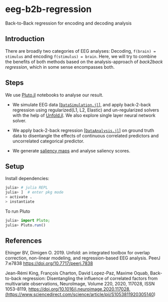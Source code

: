 # eeg-b2b-regression

Back-to-Back regression for encoding and decoding analysis

## Introduction

There are broadly two categories of EEG analyses: Decoding, `f(brain) = stimulus` and encoding `f(stimulus) = brain`. Here, we will try to combine the benefits of both methods based on the analysis-approach of *back2back regression*, which in some sense encompasses both.

## Steps

We use [Pluto.jl](https://github.com/fonsp/Pluto.jl) notebooks to analyse our result.

- We simulate EEG data [[`DataSimulation.jl`]](./DataSimulation.jl), and apply back-2-back regression using regularized(L1, L2, Elastic) and un-regularized solvers with the help of [Unfold.jl](https://github.com/unfoldtoolbox/unfold.jl). We also explore single layer neural network solver.

- We apply back-2-back regression [[`DataAnalysis.jl`]](./DataAnalysis.jl) on ground truth data to disentangle the effects of continuous correlated predictors and uncorrelated categorical predictor.

- We generate [saliency maps](./saliency/README.md) and analyse saliency scores.

## Setup

Install dependencies:

 ```julia
julia> # julia REPL
julia> ]  # enter pkg mode
> activate .
> instantiate
 ```

 To run Pluto
 ```julia
julia> import Pluto;
julia> Pluto.run()
 ```

## References

 Ehinger BV, Dimigen O. 2019. Unfold: an integrated toolbox for overlap correction, non-linear modeling, and regression-based EEG analysis. PeerJ 7:e7838 <https://doi.org/10.7717/peerj.7838>

 Jean-Rémi King, François Charton, David Lopez-Paz, Maxime Oquab,
 Back-to-back regression: Disentangling the influence of correlated factors from multivariate observations,
 NeuroImage,
 Volume 220,
 2020,
 117028,
 ISSN 1053-8119,
 <https://doi.org/10.1016/j.neuroimage.2020.117028.(https://www.sciencedirect.com/science/article/pii/S1053811920305140>)
